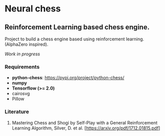 # Neural chess
## Reinforcement Learning based chess engine.
Project to build a chess engine based using reinforcement learning. (AlphaZero
inspired).


*Work in progress*

### Requirements
* **python-chess**: https://pypi.org/project/python-chess/
* **numpy**
* **Tensorflow (>= 2.0)**
* cairosvg
* Pillow

### Literature

1. Mastering Chess and Shogi by Self-Play with a General Reinforcement Learning
   Algorithm, Silver, D. et al. [https://arxiv.org/pdf/1712.01815.pdf]
